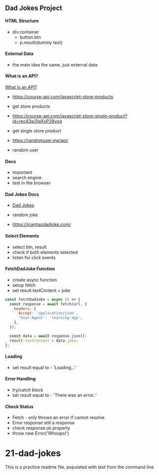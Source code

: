 ## Dad Jokes Project

#### HTML Structure

- div.container
  - button.btn
  - p.result(dummy text)

#### External Data

- the main idea the same, just external data

#### What is an API?

[What is an API?](https://www.freecodecamp.org/news/what-is-an-api-in-english-please-b880a3214a82/)

- https://course-api.com/javascript-store-products
- get store products

- https://course-api.com/javascript-store-single-product?id=rec43w3ipXvP28vog
- get single store product

- https://randomuser.me/api/
- random user

#### Docs

- important
- search engine
- test in the browser

#### Dad Jokes Docs

- [Dad Jokes](https://icanhazdadjoke.com/api)

- random joke
- https://icanhazdadjoke.com/

#### Select Elements

- select btn, result
- check if both elements selected
- listen for click events

#### FetchDadJoke Function

- create async function
- setup fetch
- set result.textContent = joke

```js
const fetchDadJoke = async () => {
  const response = await fetch(url, {
    headers: {
      Accept: 'application/json',
      'User-Agent': 'learning app',
    },
  });

  const data = await response.json();
  result.textContent = data.joke;
};
```

#### Loading

- set result equal to - 'Loading...'

#### Error Handling

- try/catch block
- set result equal to - 'There was an error..'

#### Check Status

- Fetch - only throws an error if cannot resolve
- Error response still a response
- check response.ok property
- throw new Error('Whoops!')
# 21-dad-jokes
This is a practice readme file, populated with text from the command line
